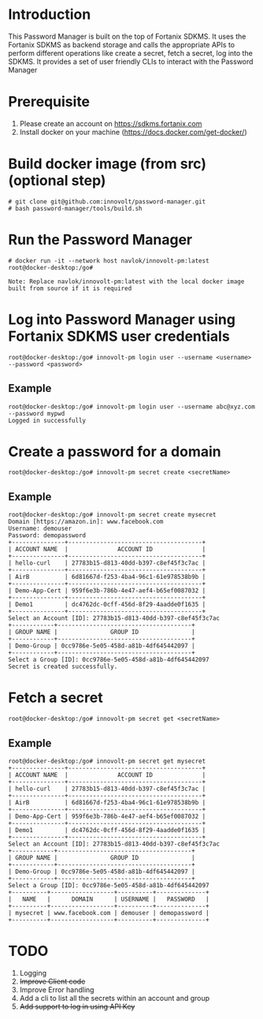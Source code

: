 # Introduction
This Password Manager is built on the top of Fortanix SDKMS. It uses the Fortanix SDKMS as backend storage and calls the appropriate APIs to perform different operations like create a secret, fetch a secret, log into the SDKMS.
It provides a set of user friendly CLIs to interact with the Password Manager

# Prerequisite
1. Please create an account on https://sdkms.fortanix.com
2. Install docker on your machine (https://docs.docker.com/get-docker/)

# Build docker image (from src)(optional step)
```
# git clone git@github.com:innovolt/password-manager.git
# bash password-manager/tools/build.sh
```

# Run the Password Manager
```
# docker run -it --network host navlok/innovolt-pm:latest
root@docker-desktop:/go#

Note: Replace navlok/innovolt-pm:latest with the local docker image built from source if it is required
```

# Log into Password Manager using Fortanix SDKMS user credentials
```
root@docker-desktop:/go# innovolt-pm login user --username <username> --password <password>
```

## Example
```
root@docker-desktop:/go# innovolt-pm login user --username abc@xyz.com --password mypwd
Logged in successfully
```


# Create a password for a domain
```
root@docker-desktop:/go# innovolt-pm secret create <secretName>
```

## Example
```
root@docker-desktop:/go# innovolt-pm secret create mysecret
Domain [https://amazon.in]: www.facebook.com
Username: demouser
Password: demopassword
+---------------+--------------------------------------+
| ACCOUNT NAME  |              ACCOUNT ID              |
+---------------+--------------------------------------+
| hello-curl    | 27783b15-d813-40dd-b397-c8ef45f3c7ac |
+---------------+--------------------------------------+
| AirB          | 6d81667d-f253-4ba4-96c1-61e978538b9b |
+---------------+--------------------------------------+
| Demo-App-Cert | 959f6e3b-786b-4e47-aef4-b65ef0087032 |
+---------------+--------------------------------------+
| Demo1         | dc4762dc-0cff-456d-8f29-4aadde0f1635 |
+---------------+--------------------------------------+
Select an Account [ID]: 27783b15-d813-40dd-b397-c8ef45f3c7ac
+------------+--------------------------------------+
| GROUP NAME |               GROUP ID               |
+------------+--------------------------------------+
| Demo-Group | 0cc9786e-5e05-458d-a81b-4df645442097 |
+------------+--------------------------------------+
Select a Group [ID]: 0cc9786e-5e05-458d-a81b-4df645442097
Secret is created successfully.
```

# Fetch a secret
```
root@docker-desktop:/go# innovolt-pm secret get <secretName>
```

## Example
```
root@docker-desktop:/go# innovolt-pm secret get mysecret
+---------------+--------------------------------------+
| ACCOUNT NAME  |              ACCOUNT ID              |
+---------------+--------------------------------------+
| hello-curl    | 27783b15-d813-40dd-b397-c8ef45f3c7ac |
+---------------+--------------------------------------+
| AirB          | 6d81667d-f253-4ba4-96c1-61e978538b9b |
+---------------+--------------------------------------+
| Demo-App-Cert | 959f6e3b-786b-4e47-aef4-b65ef0087032 |
+---------------+--------------------------------------+
| Demo1         | dc4762dc-0cff-456d-8f29-4aadde0f1635 |
+---------------+--------------------------------------+
Select an Account [ID]: 27783b15-d813-40dd-b397-c8ef45f3c7ac
+------------+--------------------------------------+
| GROUP NAME |               GROUP ID               |
+------------+--------------------------------------+
| Demo-Group | 0cc9786e-5e05-458d-a81b-4df645442097 |
+------------+--------------------------------------+
Select a Group [ID]: 0cc9786e-5e05-458d-a81b-4df645442097
+----------+------------------+----------+--------------+
|   NAME   |      DOMAIN      | USERNAME |   PASSWORD   |
+----------+------------------+----------+--------------+
| mysecret | www.facebook.com | demouser | demopassword |
+----------+------------------+----------+--------------+
```

# TODO
1. Logging
2. ~~Improve Client code~~
3. Improve Error handling
4. Add a cli to list all the secrets within an account and group
5. ~~Add support to log in using API Key~~
